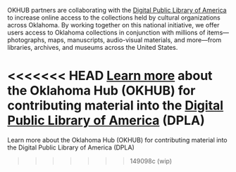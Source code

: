 OKHUB partners are collaborating with the [Digital Public Library of America](https://dp.la) to increase online access to the collections held by cultural organizations across Oklahoma. By working together on this national initiative, we offer users access to Oklahoma collections in conjunction with millions of items—photographs, maps, manuscripts, audio-visual materials, and more—from libraries, archives, and museums across the United States.

<<<<<<< HEAD
[Learn more](/about) about the Oklahoma Hub (OKHUB) for contributing material into the [Digital Public Library of America](https://dp.la) (DPLA)
=======
Learn more about the Oklahoma Hub (OKHUB) for contributing material into the Digital Public Library of America (DPLA)
>>>>>>> 149098c (wip)
